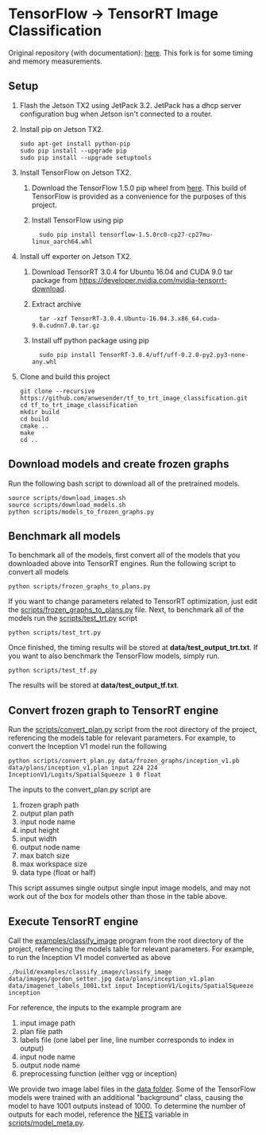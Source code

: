 TensorFlow -> TensorRT Image Classification
===

Original repository (with documentation): [here](https://github.com/NVIDIA-Jetson/tf_to_trt_image_classification).
This fork is for some timing and memory measurements.

## Setup

1. Flash the Jetson TX2 using JetPack 3.2.
   JetPack has a dhcp server configuration bug when Jetson isn't connected to a router.

2. Install pip on Jetson TX2.
    ```
    sudo apt-get install python-pip
    sudo pip install --upgrade pip
    sudo pip install --upgrade setuptools
    ```

3. Install TensorFlow on Jetson TX2.
   1. Download the TensorFlow 1.5.0 pip wheel from [here](https://drive.google.com/open?id=1ZYUJqcFdJytdMCQ5bVDtb3KoTqc_cugG). This build of TensorFlow is provided as a convenience for the purposes of this project.
   2. Install TensorFlow using pip
  
            sudo pip install tensorflow-1.5.0rc0-cp27-cp27mu-linux_aarch64.whl

4. Install uff exporter on Jetson TX2.
   1. Download TensorRT 3.0.4 for Ubuntu 16.04 and CUDA 9.0 tar package from https://developer.nvidia.com/nvidia-tensorrt-download.
   2. Extract archive 

            tar -xzf TensorRT-3.0.4.Ubuntu-16.04.3.x86_64.cuda-9.0.cudnn7.0.tar.gz

   3. Install uff python package using pip 

            sudo pip install TensorRT-3.0.4/uff/uff-0.2.0-py2.py3-none-any.whl

5. Clone and build this project

    ```
    git clone --recursive https://github.com/anwesender/tf_to_trt_image_classification.git
    cd tf_to_trt_image_classification
    mkdir build
    cd build
    cmake ..
    make 
    cd ..
    ```

## Download models and create frozen graphs

Run the following bash script to download all of the pretrained models. 

```
source scripts/download_images.sh
source scripts/download_models.sh
python scripts/models_to_frozen_graphs.py
```

## Benchmark all models

To benchmark all of the models, first convert all of the models that you downloaded above into TensorRT engines. Run the following script to convert all models

```
python scripts/frozen_graphs_to_plans.py
```

If you want to change parameters related to TensorRT optimization, just edit the [scripts/frozen_graphs_to_plans.py](scripts/frozen_graphs_to_plans.py) file.
Next, to benchmark all of the models run the [scripts/test_trt.py](scripts/test_trt.py) script

```
python scripts/test_trt.py
```

Once finished, the timing results will be stored at **data/test_output_trt.txt**.
If you want to also benchmark the TensorFlow models, simply run.

```
python scripts/test_tf.py
```

The results will be stored at **data/test_output_tf.txt**.

## Convert frozen graph to TensorRT engine

Run the [scripts/convert_plan.py](scripts/convert_plan.py) script from the root directory of the project, referencing the models table for relevant parameters.  For example, to convert the Inception V1 model run the following

```
python scripts/convert_plan.py data/frozen_graphs/inception_v1.pb data/plans/inception_v1.plan input 224 224 InceptionV1/Logits/SpatialSqueeze 1 0 float
```

The inputs to the convert_plan.py script are

1. frozen graph path
2. output plan path
3. input node name
4. input height
5. input width
6. output node name
7. max batch size
8. max workspace size
9. data type (float or half)

This script assumes single output single input image models, and may not work out of the box for models other than those in the table above.

<a name="execute"></a>
## Execute TensorRT engine

Call the [examples/classify_image](examples/classify_image) program from the root directory of the project, referencing the models table for relevant parameters.  For example, to run the Inception V1 model converted as above

```
./build/examples/classify_image/classify_image data/images/gordon_setter.jpg data/plans/inception_v1.plan data/imagenet_labels_1001.txt input InceptionV1/Logits/SpatialSqueeze inception
```

For reference, the inputs to the example program are

1. input image path
2. plan file path
3. labels file (one label per line, line number corresponds to index in output)
4. input node name
5. output node name
6. preprocessing function (either vgg or inception)

We provide two image label files in the [data folder](data/).  Some of the TensorFlow models were trained with an additional "background" class, causing the model to have 1001 outputs instead of 1000.  To determine the number of outputs for each model, reference the [NETS](scripts/model_meta.py#L67) variable in [scripts/model_meta.py](scripts/model_meta.py).
